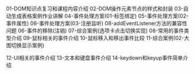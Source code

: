 01-DOM知识点复习和课程内容介绍
02-DOM操作元素节点的样式和封装
03-自动生成表格案例作业讲解
04-事件处理方案(01-标签绑定)
05-事件处理方案(02-事件属性)
06-事件处理方案(03-注册监听)
08-addEventListener方法的兼容性问题
06-事件的移除(注销)
07-综合案例(选项卡点击切换实现)
08-常用的事件类型介绍
09-鼠标相关的事件介绍
10-鼠标移入和移出事件比较
11-综合案例(02-大图切换显示案例)

12-UI相关的事件介绍
13-文本和键盘事件介绍
14-keydown和keyup事件简单介绍
